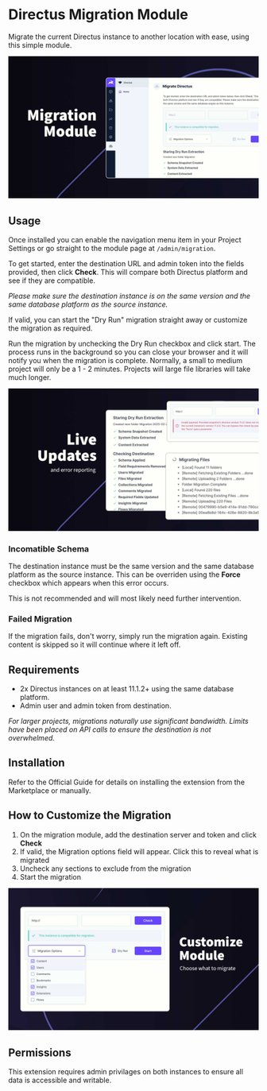 # Directus Migration Module

Migrate the current Directus instance to another location with ease, using this simple module.

![Migration Module Banner](https://raw.githubusercontent.com/directus-labs/extensions/main/packages/migration-bundle/docs/migration-module.jpg)

## Usage

Once installed you can enable the navigation menu item in your Project Settings or go straight to the module page at `/admin/migration`.

To get started, enter the destination URL and admin token into the fields provided, then click <strong>Check</strong>. This will compare both Directus platform and see if they are compatible.

_Please make sure the destination instance is on the same version and the same database platform as the source instance._

If valid, you can start the "Dry Run" migration straight away or customize the migration as required.

Run the migration by unchecking the Dry Run checkbox and click start. The process runs in the background so you can close your browser and it will notify you when the migration is complete. Normally, a small to medium project will only be a 1 - 2 minutes. Projects will large file libraries will take much longer.

![Migration Live Updates](https://raw.githubusercontent.com/directus-labs/extensions/main/packages/migration-bundle/docs/migration-module-live-updates.jpg)

### Incomatible Schema

The destination instance must be the same version and the same database platform as the source instance. This can be overriden using the **Force** checkbox which appears when this error occurs.

This is not recommended and will most likely need further intervention.

### Failed Migration

If the migration fails, don't worry, simply run the migration again. Existing content is skipped so it will continue where it left off.

## Requirements

- 2x Directus instances on at least 11.1.2+ using the same database platform.
- Admin user and admin token from destination.

_For larger projects, migrations naturally use significant bandwidth. Limits have been placed on API calls to ensure the destination is not overwhelmed._

## Installation

Refer to the Official Guide for details on installing the extension from the Marketplace or manually.

## How to Customize the Migration

1. On the migration module, add the destination server and token and click **Check**
2. If valid, the Migration options field will appear. Click this to reveal what is migrated
3. Uncheck any sections to exclude from the migration
4. Start the migration

![Customise the module](https://raw.githubusercontent.com/directus-labs/extensions/main/packages/migration-bundle/docs/migration-module-customize.jpg)


## Permissions

This extension requires admin privilages on both instances to ensure all data is accessible and writable.
